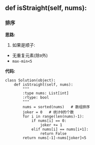 ## def isStraight(self, nums):
### 排序

**思路:**
1. 如果是顺子:
* 无重复元素(除`0`外)
* `max-min<5`

**代码:**
```
class Solution(object):
    def isStraight(self, nums):
        """
        :type nums: List[int]
        :rtype: bool
        """
        nums = sorted(nums)   # 数组排序
        joker = 0   # 统计0的个数
        for i in range(len(nums)-1):
            if nums[i] == 0:
                joker += 1
            elif nums[i] == nums[i+1]:
                return False
        return nums[-1]-nums[joker]<5
```